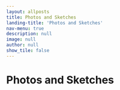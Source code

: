 ```yaml
---
layout: allposts
title: Photos and Sketches
landing-title: 'Photos and Sketches'
nav-menu: true
description: null
image: null
author: null
show_tile: false
---
```


<h1>Photos and Sketches</h1>
